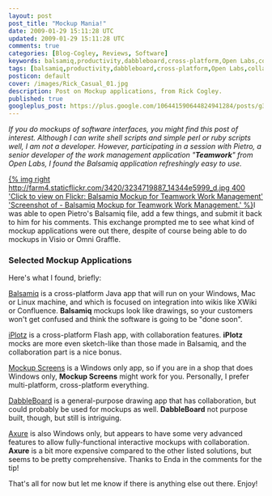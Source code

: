 ```yaml
---           
layout: post
post_title: "Mockup Mania!"
date: 2009-01-29 15:11:28 UTC
updated: 2009-01-29 15:11:28 UTC
comments: true
categories: [Blog-Cogley, Reviews, Software]
keywords: balsamiq,productivity,dabbleboard,cross-platform,Open Labs,collaboration,software,mockup,iplotz,mockupscreens
tags: [balsamiq,productivity,dabbleboard,cross-platform,Open Labs,collaboration,software,mockup,iplotz,mockupscreens]
posticon: default
cover: /images/Rick_Casual_01.jpg
description: Post on Mockup applications, from Rick Cogley. 
published: true
googleplus_post: https://plus.google.com/106441590644824941284/posts/g3XbweqZS1J
---
```


_If you do mockups of software interfaces, you might find this post of interest. Although I can write shell scripts and simple perl or ruby scripts well, I am not a developer. However, participating in a session with Pietro, a senior developer of the _work management application_ "**Teamwork**" from Open Labs, I found the Balsamiq application refreshingly easy to use._

<!--more--> 

[{% img right http://farm4.staticflickr.com/3420/3234719887_14344e5999_d.jpg 400 'Click to view on Flickr: Balsamiq Mockup for Teamwork Work Management' 'Screenshot of - Balsamiq Mockup for Teamwork Work Management.' %}](http://www.flickr.com/photos/81796435@N00/3234719887)I was able to open Pietro's Balsamiq file, add a few things, and submit it back to him for his comments. This exchange prompted me to see what kind of mockup applications were out there, despite of course being able to do mockups in Visio or Omni Graffle. 

### Selected Mockup Applications

Here's what I found, briefly: 


[Balsamiq](http://www.balsamiq.com/products/mockups/tour) is a cross-platform Java app that will run on your Windows, Mac or Linux machine, and which is focused on integration into wikis like XWiki or Confluence. **Balsamiq** mockups look like drawings, so your customers won't get confused and think the software is going to be "done soon". 


[iPlotz](http://www.iplotz.com/whatisiPlotz.php) is a cross-platform Flash app, with collaboration features. **iPlotz** mocks are more even sketch-like than those made in Balsamiq, and the collaboration part is a nice bonus.  


[Mockup Screens](http://mockupscreens.com/index.php?page=Screen-Prototypes) is a Windows only app, so if you are in a shop that does Windows only, **Mockup Screens** might work for you. Personally, I prefer multi-platform, cross-platform everything. 


[DabbleBoard](http://www.dabbleboard.com/tour) is a general-purpose drawing app that has collaboration, but could probably be used for mockups as well. **DabbleBoard** not purpose built, though, but still is intriguing. 


[Axure](http://axure.com/tour.aspx) is also Windows only, but appears to have some very advanced features to allow fully-functional interactive mockups with collaboration. **Axure** is a bit more expensive compared to the other listed solutions, but seems to be pretty comprehensive. Thanks to Enda in the comments for the tip!


That's all for now but let me know if there is anything else out there. Enjoy!


 

